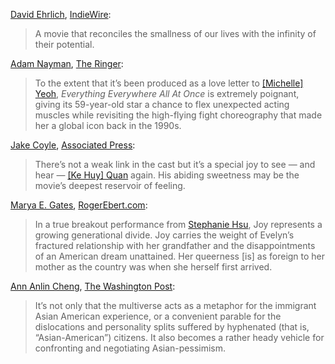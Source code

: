 [David Ehrlich](https://twitter.com/davidehrlich), [IndieWire](https://www.indiewire.com/criticism/movies/everything-everywhere-all-at-once-review-1234707051/):

> A movie that reconciles the smallness of our lives with the infinity of their potential.

[Adam Nayman](https://twitter.com/brofromanother), [The Ringer](https://www.theringer.com/movies/2022/3/28/22996343/everything-everywhere-all-at-once-michelle-yeoh):

> To the extent that it’s been produced as a love letter to [[Michelle] Yeoh](https://www.themoviedb.org/person/1620), _Everything Everywhere All At Once_ is extremely poignant, giving its 59-year-old star a chance to flex unexpected acting muscles while revisiting the high-flying fight choreography that made her a global icon back in the 1990s.

[Jake Coyle](https://twitter.com/jakecoyleAP), [Associated Press](https://chicago.suntimes.com/movies-and-tv/2022/3/30/23002693/everything-everywhere-all-at-once-review-movie-michelle-yeoh-daniels):

> There’s not a weak link in the cast but it’s a special joy to see — and hear — [[Ke Huy] Quan](https://en.wikipedia.org/wiki/Ke_Huy_Quan) again. His abiding sweetness may be the movie’s deepest reservoir of feeling.

[Marya E. Gates](https://twitter.com/oldfilmsflicker), [RogerEbert.com](https://www.rogerebert.com/reviews/everything-everywhere-all-at-once-2022):

> In a true breakout performance from [Stephanie Hsu](https://www.themoviedb.org/person/1381186), Joy represents a growing generational divide. Joy carries the weight of Evelyn’s fractured relationship with her grandfather and the disappointments of an American dream unattained. Her queerness \[is\] as foreign to her mother as the country was when she herself first arrived.

[Ann Anlin Cheng](https://en.wikipedia.org/wiki/Anne_Anlin_Cheng), [The Washington Post](https://www.washingtonpost.com/outlook/2022/05/04/everything-everywhere-asian-american-pessimism/):

> It’s not only that the multiverse acts as a metaphor for the immigrant Asian American experience, or a convenient parable for the dislocations and personality splits suffered by hyphenated (that is, “Asian-American”) citizens. It also becomes a rather heady vehicle for confronting and negotiating Asian-pessimism.
